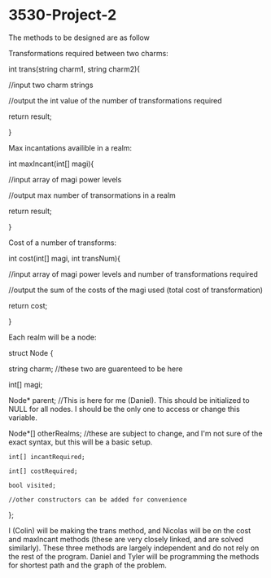 # 3530-Project-2


The methods to be designed are as follow




Transformations required between two charms:

int trans(string charm1, string charm2){

  //input two charm strings

  //output the int value of the number of transformations required

  return result; 

}

Max incantations availible in a realm:

int maxIncant(int[] magi){

  //input array of magi power levels
  
  //output max number of transormations in a realm
  
  return result;
  
}

Cost of a number of transforms:

int cost(int[] magi, int transNum){

  //input array of magi power levels and number of transformations required
  
  //output the sum of the costs of the magi used (total cost of transformation)
  
  return cost;
  
}

Each realm will be a node:

struct Node {

  string charm; //these two are guarenteed to be here

  int[] magi;

  Node* parent;  //This is here for me (Daniel). This should be initialized to NULL for all nodes. I should be the only one to access or change this variable.
  
  Node*[] otherRealms;  //these are subject to change, and I'm not sure of the exact syntax, but this will be a basic setup.
	
	int[] incantRequired;
	
	int[] costRequired;
	
	bool visited;
	
	//other constructors can be added for convenience
	
};

I (Colin) will be making the trans method, and Nicolas will be on the cost and maxIncant methods (these are very closely linked, and are solved similarly). These three methods are largely independent and do not rely on the rest of the program. Daniel and Tyler will be programming the methods for shortest path and the graph of the problem.
